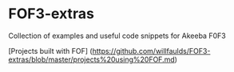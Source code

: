 # FOF3-extras
Collection of examples and useful code snippets for Akeeba F0F3

[Projects built with FOF] (https://github.com/willfaulds/FOF3-extras/blob/master/projects%20using%20FOF.md)
